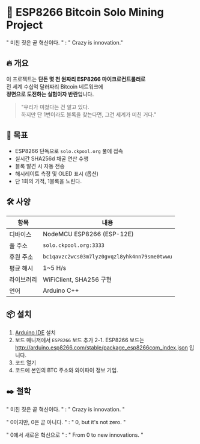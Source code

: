 # 🚀 ESP8266 Bitcoin Solo Mining Project  
" 미친 짓은 곧 혁신이다. " : " Crazy is innovation."

## 🔥 개요

이 프로젝트는 **단돈 몇 천 원짜리 ESP8266 마이크로컨트롤러로**  
전 세계 수십억 달러짜리 Bitcoin 네트워크에  
**정면으로 도전하는 실험이자 반란**입니다.

> "우리가 미쳤다는 건 알고 있다.  
> 하지만 단 1번이라도 블록을 찾는다면, 그건 세계가 미친 거다."

## 🎯 목표

- ESP8266 단독으로 `solo.ckpool.org` 풀에 접속
- 실시간 SHA256d 채굴 연산 수행
- 블록 발견 시 자동 전송
- 해시레이트 측정 및 OLED 표시 (옵션)
- 단 1회의 기적, 1블록을 노린다.

## 🛠️ 사양

| 항목         | 내용 |
|--------------|------|
| 디바이스     | NodeMCU ESP8266 (ESP-12E) |
| 풀 주소      | `solo.ckpool.org:3333` |
| 후원 주소    | `bc1qavzc2wcs03m7lyz0gvqzl8yhk4nn79sme0twwu` |
| 평균 해시    | 1~5 H/s |
| 라이브러리   | WiFiClient, SHA256 구현 |
| 언어         | Arduino C++ |

## 📦 설치

1. [Arduino IDE](https://www.arduino.cc/en/software) 설치
2. 보드 매니저에서 `ESP8266` 보드 추가
2-1. ESP8266 보드는 http://arduino.esp8266.com/stable/package_esp8266com_index.json 입니다.
3. 코드 열기
4. 코드에 본인의 BTC 주소와 와이파이 정보 기입.

## ✒️ 철학

" 미친 짓은 곧 혁신이다. " : " Crazy is innovation. "

" 0이지만, 0은 곧 아니다. " : " 0, but it's not zero. "

" 0에서 새로운 혁신으로 " : " From 0 to new innovations. "
